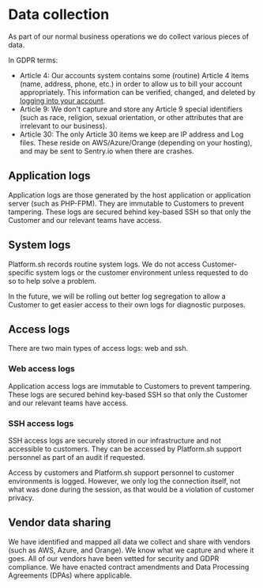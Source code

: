 # Data collection

As part of our normal business operations we do collect various pieces of data.

In GDPR terms:

* Article 4: Our accounts system contains some (routine) Article 4 items (name, address, phone, etc.) in order to allow us to bill your account appropriately.  This information can be verified, changed, and deleted by [logging into your account](https://accounts.platform.sh/).
* Article 9: We don't capture and store any Article 9 special identifiers (such as race, religion, sexual orientation, or other attributes that are irrelevant to our business). 
* Article 30: The only Article 30 items we keep are IP address and Log files. These reside on AWS/Azure/Orange (depending on your hosting), and may be sent to Sentry.io when there are crashes.

## Application logs

Application logs are those generated by the host application or application server (such as PHP-FPM).  They are immutable to Customers to prevent tampering. These logs are secured behind key-based SSH so that only the Customer and our relevant teams have access.

## System logs

Platform.sh records routine system logs.  We do not access Customer-specific system logs or the customer environment unless requested to do so to help solve a problem.

In the future, we will be rolling out better log segregation to allow a Customer to get easier access to their own logs for diagnostic purposes.

## Access logs

There are two main types of access logs: web and ssh.

### Web access logs

Application access logs are immutable to Customers to prevent tampering. These logs are secured behind key-based SSH so that only the Customer and our relevant teams have access.

### SSH access logs

SSH access logs are securely stored in our infrastructure and not accessible to customers.  They can be accessed by Platform.sh support personnel as part of an audit if requested.

Access by customers and Platform.sh support personnel to customer environments is logged.  However, we only log the connection itself, not what was done during the session, as that would be a violation of customer privacy.

## Vendor data sharing

We have identified and mapped all data we collect and share with vendors (such as AWS, Azure, and Orange). We know what we capture and where it goes. All of our vendors have been vetted for security and GDPR compliance.  We have enacted contract amendments and Data Processing Agreements (DPAs) where applicable.
